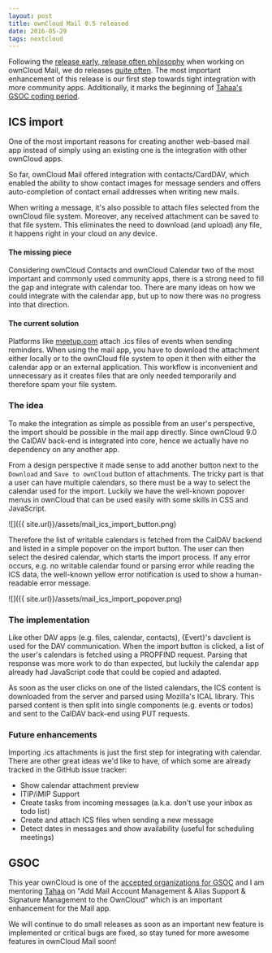 ```yaml
---
layout: post
title: ownCloud Mail 0.5 released
date: 2016-05-29
tags: nextcloud
---
```


Following the [release early, release often philosophy](https://en.wikipedia.org/wiki/Release_early,_release_often) when working on ownCloud Mail, we do releases [quite often](https://github.com/owncloud/mail/releases). The most important enhancement of this release is our first step towards tight integration with more community apps. Additionally, it marks the beginning of [Tahaa's GSOC coding period](https://owncloud.org/blog/owncloud-and-google-summer-of-code/).

## ICS import

One of the most important reasons for creating another web-based mail app instead of simply using an existing one is the integration with other ownCloud apps.

So far, ownCloud Mail offered integration with contacts/CardDAV, which enabled the ability to show contact images for message senders and offers auto-completion of contact email addresses when writing new mails.

When writing a message, it's also possible to attach files selected from the ownCloud file system. Moreover, any received attachment can be saved to that file system. This eliminates the need to download (and upload) any file, it happens right in your cloud on any device.

#### The missing piece
Considering ownCloud Contacts and ownCloud Calendar two of the most important and commonly used community apps, there is a strong need to fill the gap and integrate with calendar too. There are many ideas on how we could integrate with the calendar app, but up to now there was no progress into that direction.

#### The current solution
Platforms like [meetup.com](https://meetup.com) attach .ics files of events when sending reminders. When using the mail app, you have to download the attachment either locally or to the ownCloud file system to open it then with either the calendar app or an external application. This workflow is inconvenient and unnecessary as it creates files that are only needed temporarily and therefore spam your file system.

### The idea
To make the integration as simple as possible from an user's perspective, the import should be possible in the mail app directly. Since ownCloud 9.0 the CalDAV back-end is integrated into core, hence we actually have no dependency on any another app.

From a design perspective it made sense to add another button next to the `Download` and `Save to ownCloud` button of attachments. The tricky part is that a user can have multiple calendars, so there must be a way to select the calendar used for the import. Luckily we have the well-known popover menus in ownCloud that can be used easily with some skills in CSS and JavaScript.

![]({{ site.url}}/assets/mail_ics_import_button.png)

Therefore the list of writable calendars is fetched from the CalDAV backend and listed in a simple popover on the import button. The user can then select the desired calendar, which starts the import process. If any error occurs, e.g. no writable calendar found or parsing error while reading the ICS data, the well-known yellow error notification is used to show a human-readable error message.

![]({{ site.url}}/assets/mail_ics_import_popover.png)

### The implementation
Like other DAV apps (e.g. files, calendar, contacts), {Evert}'s davclient is used for the DAV communication. When the import button is clicked, a list of the user's calendars is fetched using a PROPFIND request. Parsing that response was more work to do than expected, but luckily the calendar app already had JavaScript code that could be copied and adapted.

As soon as the user clicks on one of the listed calendars, the ICS content is downloaded from the server and parsed using Mozilla's ICAL library. This parsed content is then split into single components (e.g. events or todos) and sent to the CalDAV back-end using PUT requests.

### Future enhancements
Importing .ics attachments is just the first step for integrating with calendar. There are other great ideas we'd like to have, of which some are already tracked in the GitHub issue tracker:

* Show calendar attachment preview
* ITIP/iMIP Support
* Create tasks from incoming messages (a.k.a. don't use your inbox as todo list)
* Create and attach ICS files when sending a new message
* Detect dates in messages and show availability (useful for scheduling meetings)

## GSOC
This year ownCloud is one of the [accepted organizations for GSOC](https://summerofcode.withgoogle.com/organizations/5272257945403392/) and I am mentoring [Tahaa](https://github.com/tahaalibra) on "Add Mail Account Management & Alias Support & Signature Management to the OwnCloud" which is an important enhancement for the Mail app.

We will continue to do small releases as soon as an important new feature is implemented or critical bugs are fixed, so stay tuned for more awesome features in ownCloud Mail soon!
